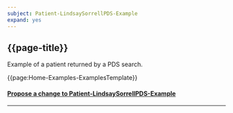 ```yaml
---
subject: Patient-LindsaySorrellPDS-Example
expand: yes
---
```


## {{page-title}}

Example of a patient returned by a PDS search.

{{page:Home-Examples-ExamplesTemplate}}


<div id="Feedback" class="tabcontent">
<h4><a href='https://simplifier.net/NHS-Digital-FHIR-Genomics-Implementation-Guide/Patient-LindsaySorrellPDS-Example/~issues?level=File' target="_blank">Propose a change to Patient-LindsaySorrellPDS-Example</a></h4>
</div>

---